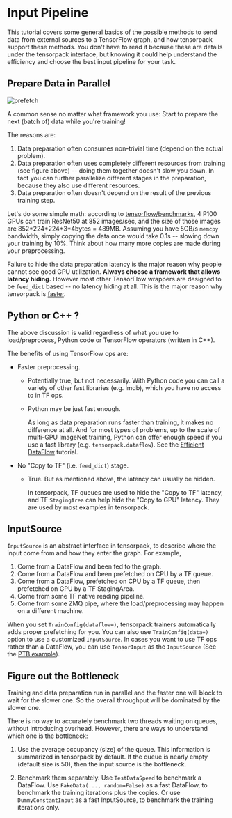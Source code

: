 
# Input Pipeline

This tutorial covers some general basics of the possible methods to send data from external sources to a TensorFlow graph,
and how tensorpack support these methods.
You don't have to read it because these are details under the tensorpack interface,
but knowing it could help understand the efficiency and choose the best input pipeline for your task.

## Prepare Data in Parallel

![prefetch](https://cloud.githubusercontent.com/assets/1381301/26525192/36e5de48-4304-11e7-88ab-3b790bd0e028.png)

A common sense no matter what framework you use:
Start to prepare the next (batch of) data while you're training!

The reasons are:
1. Data preparation often consumes non-trivial time (depend on the actual problem).
2. Data preparation often uses completely different resources from training (see figure above) --
	doing them together doesn't slow you down. In fact you can further parallelize different stages in
	the preparation, because they also use different resources.
3. Data preparation often doesn't depend on the result of the previous training step.

Let's do some simple math: according to [tensorflow/benchmarks](https://www.tensorflow.org/performance/benchmarks),
4 P100 GPUs can train ResNet50 at 852 images/sec, and the size of those images are 852\*224\*224\*3\*4bytes = 489MB.
Assuming you have 5GB/s `memcpy` bandwidth, simply copying the data once would take 0.1s -- slowing
down your training by 10%. Think about how many more copies are made during your preprocessing.

Failure to hide the data preparation latency is the major reason why people
cannot see good GPU utilization. __Always choose a framework that allows latency hiding.__
However most other TensorFlow wrappers are designed to be `feed_dict` based -- no latency hiding at all.
This is the major reason why tensorpack is [faster](https://gist.github.com/ppwwyyxx/8d95da79f8d97036a7d67c2416c851b6).

## Python or C++ ?

The above discussion is valid regardless of what you use to load/preprocess, Python code or TensorFlow operators (written in C++).

The benefits of using TensorFlow ops are:
* Faster preprocessing.

	* Potentially true, but not necessarily. With Python code you can call a variety of other fast libraries (e.g. lmdb), which
		you have no access to in TF ops.
	* Python may be just fast enough.

		As long as data preparation runs faster than training, it makes no difference at all.
		And for most types of problems, up to the scale of multi-GPU ImageNet training,
		Python can offer enough speed if you use a fast library (e.g. `tensorpack.dataflow`).
		See the [Efficient DataFlow](http://tensorpack.readthedocs.io/en/latest/tutorial/efficient-dataflow.html) tutorial.

* No "Copy to TF" (i.e. `feed_dict`) stage.

	* True. But as mentioned above, the latency can usually be hidden.

		In tensorpack, TF queues are used to hide the "Copy to TF" latency,
		and TF `StagingArea` can help hide the "Copy to GPU" latency.
		They are used by most examples in tensorpack.

## InputSource

`InputSource` is an abstract interface in tensorpack, to describe where the input come from and how they enter the graph.
For example,

1. Come from a DataFlow and been fed to the graph.
2. Come from a DataFlow and been prefetched on CPU by a TF queue.
3. Come from a DataFlow, prefetched on CPU by a TF queue, then prefetched on GPU by a TF StagingArea.
4. Come from some TF native reading pipeline.
5. Come from some ZMQ pipe, where the load/preprocessing may happen on a different machine.

When you set `TrainConfig(dataflow=)`, tensorpack trainers automatically adds proper prefetching for you.
You can also use `TrainConfig(data=)` option to use a customized `InputSource`.
In cases you want to use TF ops rather than a DataFlow, you can use `TensorInput` as the `InputSource`
(See the [PTB example](https://github.com/ppwwyyxx/tensorpack/tree/master/examples/PennTreebank)).

## Figure out the Bottleneck

Training and data preparation run in parallel and the faster one will block to wait for the slower one.
So the overall throughput will be dominated by the slower one.

There is no way to accurately benchmark two threads waiting on queues,
without introducing overhead. However, there are ways to understand which one is the bottleneck:

1. Use the average occupancy (size) of the queue. This information is summarized in tensorpack by default.
	If the queue is nearly empty (default size is 50), then the input source is the bottleneck.

2. Benchmark them separately. Use `TestDataSpeed` to benchmark a DataFlow.
	 Use `FakeData(..., random=False)` as a fast DataFlow, to benchmark the training iterations plus the copies.
	 Or use `DummyConstantInput` as a fast InputSource, to benchmark the training iterations only.
